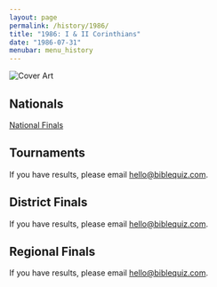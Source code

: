 ```yaml
---
layout: page
permalink: /history/1986/
title: "1986: I & II Corinthians"
date: "1986-07-31"
menubar: menu_history
---
```


<img src="{% link assets/scripture-portions/1986.jpg %}" alt="Cover Art" style="max-height:400px" />

## Nationals
<a href="{% link _pages/history/1986/nationals.md %}" class="button is-primary">National Finals</a>

## Tournaments
If you have results, please email [hello@biblequiz.com](mailto:hello@biblequiz.com).

## District Finals
If you have results, please email [hello@biblequiz.com](mailto:hello@biblequiz.com).

## Regional Finals
If you have results, please email [hello@biblequiz.com](mailto:hello@biblequiz.com).
